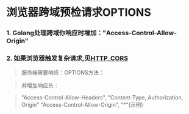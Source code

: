 # 浏览器跨域预检请求OPTIONS

### 1. Golang处理跨域你响应时增加："Access-Control-Allow-Origin"
### 2. 如果浏览器触发复杂请求,见[HTTP_CORS](https://developer.mozilla.org/zh-CN/docs/Web/HTTP/Access_control_CORS)

> 服务端需要响应：OPTIONS方法：

> 并增加响应头：

> "Access-Control-Allow-Headers", "Content-Type, Authorization, Origin"
"Access-Control-Allow-Origin", "*"(示例)

